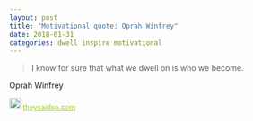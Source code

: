 ```yaml
---
layout: post
title: "Motivational quote: Oprah Winfrey"
date: 2018-01-31
categories: dwell inspire motivational
---
```

> I know for sure that what we dwell on is who we become.

Oprah Winfrey

<span style="z-index:50;font-size:0.9em;"><img src="https://theysaidso.com/branding/theysaidso.png" height="20" width="20" alt="theysaidso.com"/><a href="https://theysaidso.com" title="Powered by quotes from theysaidso.com" style="color: #9fcc25; margin-left: 4px; vertical-align: middle;">theysaidso.com</a></span>
